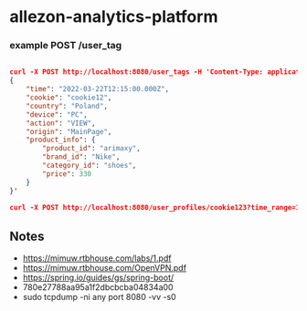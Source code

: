 # allezon-analytics-platform

### example POST /user_tag
```json

curl -X POST http://localhost:8080/user_tags -H 'Content-Type: application/json' -d '
{
    "time": "2022-03-22T12:15:00.000Z",
    "cookie": "cookie12",
    "country": "Poland",
    "device": "PC",
    "action": "VIEW",
    "origin": "MainPage",
    "product_info": {
        "product_id": "arimaxy",
        "brand_id": "Nike",
        "category_id": "shoes",
        "price": 330  
    }
}'
                
curl -X POST http://localhost:8080/user_profiles/cookie123?time_range=11_22?limit=199 -H 'Content-Type: application/json' 

```
## Notes
 - https://mimuw.rtbhouse.com/labs/1.pdf
 - https://mimuw.rtbhouse.com/OpenVPN.pdf
 - https://spring.io/guides/gs/spring-boot/
 - 780e27788aa95a1f2dbcbcba04834a00
 - sudo tcpdump -ni any port 8080 -vv -s0

